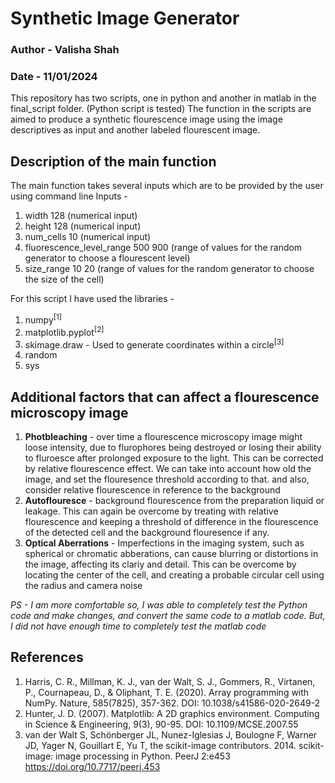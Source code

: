 # Synthetic Image Generator
### Author - Valisha Shah 
### Date - 11/01/2024

This repository has two scripts, one in python and another in matlab in the final_script folder. (Python script is tested)
The function in the scripts are aimed to produce a synthetic flourescence image using the image descriptives as input and another labeled flourescent image. 

## Description of the main function

The main function takes several inputs which are to be provided by the user using command line 
Inputs - 
1. width 128 (numerical input)
2. height 128 (numerical input)
3. num_cells 10 (numerical input)
4. fluorescence_level_range 500 900 (range of values for the random generator to choose a flourescent level)
5. size_range 10 20 (range of values for the random generator to choose the size of the cell)


For this script I have used the libraries - 
1. numpy<sup>[1]</sup>
2. matplotlib.pyplot<sup>[2]</sup>
3. skimage.draw - Used to generate coordinates within a circle<sup>[3]</sup>
4. random
5. sys

## Additional factors that can affect a flourescence microscopy image 

1. <b>Photbleaching</b> - over time a flourescence microscopy image might loose intensity, due to flurophores being destroyed or losing their ability to fluroesce after prolonged exposure to the light. This can be corrected by relative flourescence effect. We can take into account how old the image, and set the flouresence threshold according to that. and also, consider relative flourescence in reference to the background
2. <b>Autoflouresce</b> - background flourescence from the preparation liquid or leakage. This can again be overcome by treating with relative flourescence and keeping a threshold of difference in the flourescence of the detected cell and the background flouresence if any.
3. <b>Optical Aberrations</b> - Imperfections in the imaging system, such as spherical or chromatic abberations, can cause blurring or distortions in the image, affecting its clariy and detail. This can be overcome by locating the center of the cell, and creating a probable circular cell using the radius and camera noise

*PS - I am more comfortable so, I was able to completely test the Python code and make changes, and convert the same code to a matlab code. But, I did not have enough time to completely test the matlab code*

## References 
1. Harris, C. R., Millman, K. J., van der Walt, S. J., Gommers, R., Virtanen, P., Cournapeau, D., & Oliphant, T. E. (2020). Array programming with NumPy. Nature, 585(7825), 357-362. DOI: 10.1038/s41586-020-2649-2
2. Hunter, J. D. (2007). Matplotlib: A 2D graphics environment. Computing in Science & Engineering, 9(3), 90-95. DOI: 10.1109/MCSE.2007.55
3. van der Walt S, Schönberger JL, Nunez-Iglesias J, Boulogne F, Warner JD, Yager N, Gouillart E, Yu T, the scikit-image contributors. 2014. scikit-image: image processing in Python. PeerJ 2:e453 https://doi.org/10.7717/peerj.453


